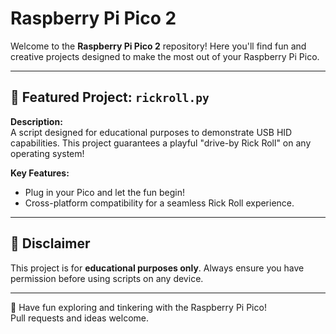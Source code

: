 # Raspberry Pi Pico 2 

Welcome to the **Raspberry Pi Pico 2** repository! Here you'll find fun and creative projects designed to make the most out of your Raspberry Pi Pico.

---

## 📌 Featured Project: `rickroll.py` 

**Description:**  
A script designed for educational purposes to demonstrate USB HID capabilities. This project guarantees a playful "drive-by Rick Roll" on any operating system!

**Key Features:**
- Plug in your Pico and let the fun begin!
- Cross-platform compatibility for a seamless Rick Roll experience.

---

## 🛑 Disclaimer
This project is for **educational purposes only**. Always ensure you have permission before using scripts on any device.

---

👾 Have fun exploring and tinkering with the Raspberry Pi Pico!  
Pull requests and ideas welcome. 
